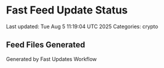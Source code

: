 # Fast Feed Update Status
Last updated: Tue Aug  5 11:19:04 UTC 2025
Categories: crypto

## Feed Files Generated

Generated by Fast Updates Workflow
